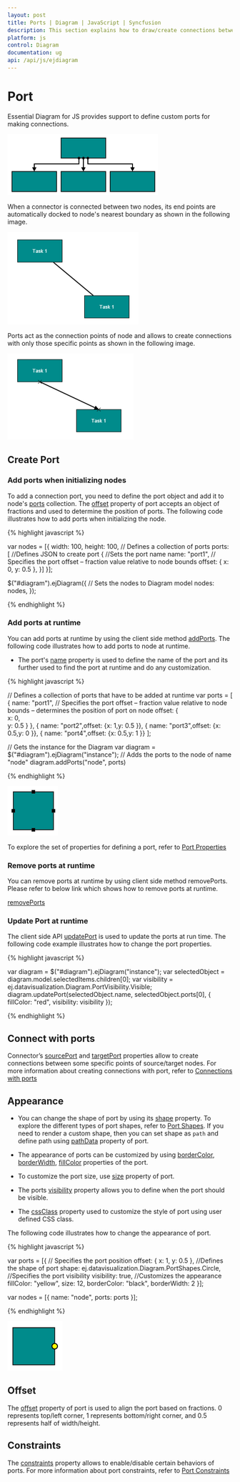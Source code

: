 ```yaml
---
layout: post
title: Ports | Diagram | JavaScript | Syncfusion
description: This section explains how to draw/create connections between the nodes with specific points in ejDiagram control.
platform: js
control: Diagram
documentation: ug
api: /api/js/ejdiagram
---
```


# Port

Essential Diagram for JS provides support to define custom ports for making connections.

![](/js/Diagram/Port_images/Port_img3.png)

When a connector is connected between two nodes, its end points are automatically docked to node's nearest boundary as shown in the following image. 

![](/js/Diagram/Port_images/Port_img4.png)

Ports act as the connection points of node and allows to create connections with only those specific points as shown in the following image.

![](/js/Diagram/Port_images/Port_img5.png)

## Create Port

### Add ports when initializing nodes

To add a connection port, you need to define the port object and add it to node's [ports](/api/js/ejdiagram#members:nodes-ports "ports") collection. The [offset](/api/js/ejdiagram#members:nodes-ports-offset "offset") property of port accepts an object of fractions and used to determine the position of ports. The following code illustrates how to add ports when initializing the node.

{% highlight javascript %}

var nodes = [{
	width: 100,
	height: 100,
	// Defines a collection of ports
	ports: [
		//Defines JSON to create port
		{
		//Sets the port name
		name: "port1",
		// Specifies the port offset – fraction value relative
		to node bounds
		offset: {
			x: 0,
			y: 0.5
		},
	}]
}];

$("#diagram").ejDiagram({
	// Sets the nodes to Diagram model
	nodes: nodes,
});

{% endhighlight %} 

### Add ports at runtime

You can add ports at runtime by using the client side method [addPorts](/api/js/ejdiagram#methods:addports "addPorts"). The following code illustrates how to add ports to node at runtime.

* The port's [name](/api/js/ejdiagram#members:nodes-ports-name "name") property is used to define the name of the port and its further used to find the port at runtime and do any customization.

{% highlight javascript %}

// Defines a collection of ports that have to be added at runtime
var ports = [
	{
		name: "port1",
		// Specifies the port offset – fraction value relative
		to node bounds – determines the position of port on node
		offset: {	
			x: 0,	
			y: 0.5
		}
	},
	{ name: "port2",offset: {x: 1,y: 0.5 }},
	{ name: "port3",offset: {x: 0.5,y: 0 }},
	{ name: "port4",offset: {x: 0.5,y: 1 }}
];

// Gets the instance for the Diagram
var diagram = $("#diagram").ejDiagram("instance");
// Adds the ports to the node of name "node"
diagram.addPorts("node", ports)

{% endhighlight %}

![](/js/Diagram/Port_images/Port_img1.png)

To explore the set of properties for defining a port, refer to [Port Properties](/api/js/ejdiagram#members:nodes-ports "Port Properties")

### Remove ports at runtime

You can remove ports at runtime by using client side method removePorts. Please refer to below link which shows how to remove ports at runtime.

[removePorts](/api/js/ejdiagram#methods:removeports "removePorts")


### Update Port at runtime

The client side API [updatePort](/api/js/ejdiagram#methods:updateport "updatePort") is used to update the ports at run time. The following code example illustrates how to change the port properties.

{% highlight javascript %}

var diagram = $("#diagram").ejDiagram("instance");
var selectedObject = diagram.model.selectedItems.children[0];
var visibility = ej.datavisualization.Diagram.PortVisibility.Visible;
diagram.updatePort(selectedObject.name, selectedObject.ports[0], { fillColor: "red", visibility: visibility });

{% endhighlight %}

## Connect with ports

Connector’s [sourcePort](/api/js/ejdiagram#members:connectors-sourceport "sourcePort") and [targetPort](/api/js/ejdiagram#members:connectors-targetport "targetPort") properties allow to create connections between some specific points of source/target nodes. 
For more information about creating connections with port, refer to [Connections with ports](/js/Diagram/Connector#connections-with-ports "Connections with ports")

## Appearance 

* You can change the shape of port by using its [shape](/api/js/ejdiagram#members:nodes-ports-shape "shape") property. To explore the different types of port shapes, refer to [Port Shapes](/api/js/ejdiagram#members:nodes-ports-shape "Port Shapes"). If you need to render a custom shape, then you can set shape as `path` and define path using [pathData](/api/js/ejdiagram#members:nodes-ports-pathdata "pathData") property of port.

* The appearance of ports can be customized by using [borderColor](/api/js/ejdiagram#members:nodes-ports-bordercolor "borderColor"), [borderWidth](/api/js/ejdiagram#members:nodes-ports-borderwidth "borderWidth"), [fillColor](/api/js/ejdiagram#members:nodes-ports-fillcolor "fillColor") properties of the port. 

* To customize the port size, use [size](/api/js/ejdiagram#members:nodes-ports-size "size") property of port.

* The ports [visibility](/api/js/ejdiagram#members:nodes-ports-visibility "visibility") property allows you to define when the port should be visible.

* The [cssClass](/api/js/ejdiagram#members:nodes-ports-cssclass "cssClass") property used to customize the style of port using user defined CSS class.

The following code illustrates how to change the appearance of port.

{% highlight javascript %}

var ports = [{
	// Specifies the port position
	offset: {
		x: 1,
		y: 0.5
	},
	//Defines the shape of port
	shape: ej.datavisualization.Diagram.PortShapes.Circle,
	//Specifies the port visibility
	visibility: true,
	//Customizes the appearance
	fillColor: "yellow",
	size: 12,
	borderColor: "black",
	borderWidth: 2
}];

var nodes = [{ name: "node", ports: ports }];

{% endhighlight %}

![](/js/Diagram/Port_images/Port_img2.png)

## Offset

The [offset](/api/js/ejdiagram#members:nodes-ports-offset "offset") property of port is used to align the port based on fractions. 0 represents top/left corner, 1 represents bottom/right corner, and 0.5 represents half of width/height.

## Constraints

The [constraints](/api/js/ejdiagram#members:nodes-ports-constraints "constraints") property allows to enable/disable certain behaviors of ports. For more information about port constraints, refer to [Port Constraints](/js/Diagram/Constraints#portconstraints)